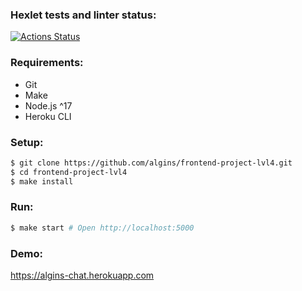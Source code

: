 ### Hexlet tests and linter status:
[![Actions Status](https://github.com/algins/frontend-project-lvl4/workflows/hexlet-check/badge.svg)](https://github.com/algins/frontend-project-lvl4/actions)

### Requirements:
* Git
* Make
* Node.js ^17
* Heroku CLI

### Setup:
```sh
$ git clone https://github.com/algins/frontend-project-lvl4.git
$ cd frontend-project-lvl4
$ make install
```

### Run:
```sh
$ make start # Open http://localhost:5000
```

### Demo:
https://algins-chat.herokuapp.com